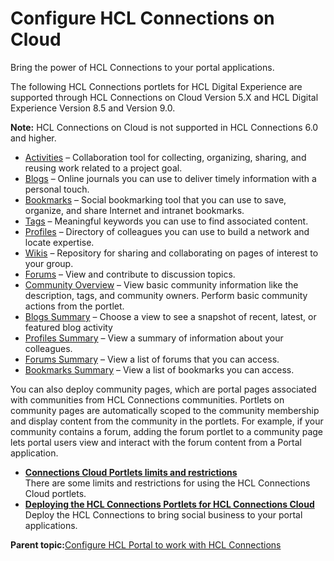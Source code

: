 # Configure HCL Connections on Cloud 

Bring the power of HCL Connections to your portal applications.

The following HCL Connections portlets for HCL Digital Experience are supported through HCL Connections on Cloud Version 5.X and HCL Digital Experience Version 8.5 and Version 9.0.

**Note:** HCL Connections on Cloud is not supported in HCL Connections 6.0 and higher.

-   [Activities](connections_portlets_activities.md) – Collaboration tool for collecting, organizing, sharing, and reusing work related to a project goal.
-   [Blogs](connections_portlets_blogs_detail.md) – Online journals you can use to deliver timely information with a personal touch.
-   [Bookmarks](connections_portlet_bookmarks.md) – Social bookmarking tool that you can use to save, organize, and share Internet and intranet bookmarks.
-   [Tags](connections_portlets_tags.md) – Meaningful keywords you can use to find associated content.
-   [Profiles](connections_portlets_profiles.md) – Directory of colleagues you can use to build a network and locate expertise.
-   [Wikis](connections_portlets_wikis.md) – Repository for sharing and collaborating on pages of interest to your group.
-   [Forums](connections_portlets_forum.md) – View and contribute to discussion topics.
-   [Community Overview](connections_portlets_community_overview.md) – View basic community information like the description, tags, and community owners. Perform basic community actions from the portlet.
-   [Blogs Summary](connections_portlets_blogs_sum.md) – Choose a view to see a snapshot of recent, latest, or featured blog activity
-   [Profiles Summary](connections_portlets_profiles_sum.md) – View a summary of information about your colleagues.
-   [Forums Summary](connections_portlets_forums_sum.md) – View a list of forums that you can access.
-   [Bookmarks Summary](connections_portlets_bookmarks_sum.md) – View a list of bookmarks you can access.

You can also deploy community pages, which are portal pages associated with communities from HCL Connections communities. Portlets on community pages are automatically scoped to the community membership and display content from the community in the portlets. For example, if your community contains a forum, adding the forum portlet to a community page lets portal users view and interact with the forum content from a Portal application.

-   **[Connections Cloud Portlets limits and restrictions ](../connect/c_connections_portlets_cloud_limits.md)**  
There are some limits and restrictions for using the HCL Connections Cloud portlets.
-   **[Deploying the HCL Connections Portlets for HCL Connections Cloud ](../connect/c_connections_portlets_deploying_portlets_cc.md)**  
Deploy the HCL Connections to bring social business to your portal applications.

**Parent topic:**[Configure HCL Portal to work with HCL Connections ](../connect/c_connections_overview.md)

